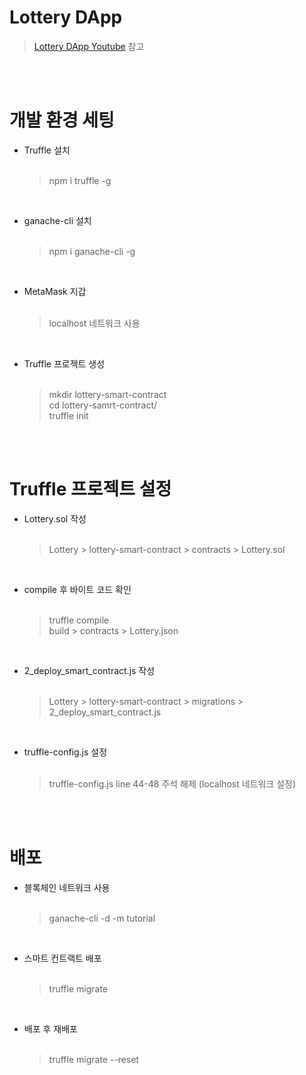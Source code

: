 # Lottery DApp 
  > [Lottery DApp Youtube](https://www.youtube.com/watch?v=Ud3_OrxNPDg&list=PLlYCl1UOH8dheHS4vHOpPoHwq4Qi0R7WM) 참고

<br><br>

# 개발 환경 세팅

+ Truffle 설치 <br><br>
    > npm i truffle -g
<br>

+ ganache-cli 설치 <br><br>
    > npm i ganache-cli -g
<br>

+ MetaMask 지갑 <br><br>
    > localhost 네트워크 사용
<br>

+ Truffle 프로젝트 생성 <br><br>
    > mkdir lottery-smart-contract <br>
    > cd lottery-samrt-contract/ <br>
    > truffle init

<br><br>

# Truffle 프로젝트 설정

+ Lottery.sol 작성 <br><br>
    > Lottery > lottery-smart-contract > contracts > Lottery.sol
<br>

+ compile 후 바이트 코드 확인 <br><br>
    > truffle compile <br>
    > build > contracts > Lottery.json
<br>

+ 2_deploy_smart_contract.js 작성 <br><br>
    > Lottery > lottery-smart-contract > migrations > 2_deploy_smart_contract.js
<br>

+ truffle-config.js 설정 <br><br>
    > truffle-config.js  line 44-48 주석 해제 (localhost 네트워크 설정)

<br><br>

# 배포

+ 블록체인 네트워크 사용 <br><br>
    > ganache-cli -d -m tutorial
<br>

+ 스마트 컨트랙트 배포 <br><br>
    > truffle migrate
<br>

+ 배포 후 재배포 <br><br>
    > truffle migrate --reset

